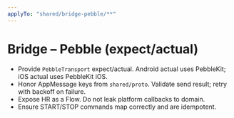 ```yaml
---
applyTo: "shared/bridge-pebble/**"
---
```


# Bridge – Pebble (expect/actual)
- Provide `PebbleTransport` expect/actual. Android actual uses PebbleKit; iOS actual uses PebbleKit iOS.
- Honor AppMessage keys from `shared/proto`. Validate send result; retry with backoff on failure.
- Expose HR as a Flow<Int>. Do not leak platform callbacks to domain.
- Ensure START/STOP commands map correctly and are idempotent.
